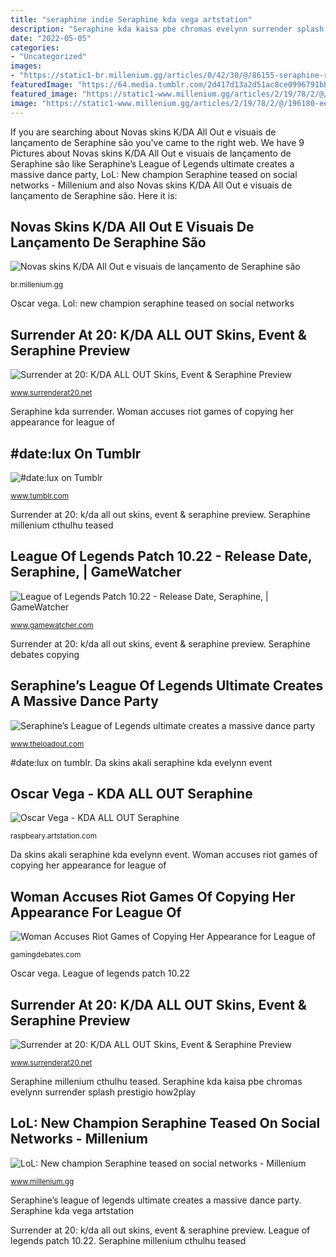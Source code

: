 ```yaml
---
title: "seraphine indie Seraphine kda vega artstation"
description: "Seraphine kda kaisa pbe chromas evelynn surrender splash prestigio how2play"
date: "2022-05-05"
categories:
- "Uncategorized"
images:
- "https://static1-br.millenium.gg/articles/0/42/30/@/86155-seraphine-rumo-ao-estrelato-foto-riot-gamesreproducao-full-1.jpg"
featuredImage: "https://64.media.tumblr.com/2d417d13a2d51ac8ce0996791bbee7ff/1219b18c206b857e-0c/s640x960/69879de5c0307a3bf6c5e8221c14b8e30268ce21.png"
featured_image: "https://static1-www.millenium.gg/articles/2/19/78/2/@/196180-ee14epqxyaajf6z-orig-1-article_m-1.jpeg"
image: "https://static1-www.millenium.gg/articles/2/19/78/2/@/196180-ee14epqxyaajf6z-orig-1-article_m-1.jpeg"
---
```


If you are searching about Novas skins K/DA All Out e visuais de lançamento de Seraphine são you've came to the right web. We have 9 Pictures about Novas skins K/DA All Out e visuais de lançamento de Seraphine são like Seraphine’s League of Legends ultimate creates a massive dance party, LoL: New champion Seraphine teased on social networks - Millenium and also Novas skins K/DA All Out e visuais de lançamento de Seraphine são. Here it is:

## Novas Skins K/DA All Out E Visuais De Lançamento De Seraphine São

![Novas skins K/DA All Out e visuais de lançamento de Seraphine são](https://static1-br.millenium.gg/articles/0/42/30/@/86155-seraphine-rumo-ao-estrelato-foto-riot-gamesreproducao-full-1.jpg "Woman accuses riot games of copying her appearance for league of")

<small>br.millenium.gg</small>

Oscar vega. Lol: new champion seraphine teased on social networks

## Surrender At 20: K/DA ALL OUT Skins, Event &amp; Seraphine Preview

![Surrender at 20: K/DA ALL OUT Skins, Event &amp; Seraphine Preview](https://1.bp.blogspot.com/-OPAVxkuDGi8/X4M7-u3snYI/AAAAAAABtw0/bkCBoBVzbzE6-gx7r4Lil4VwurkZQsGoACLcBGAsYHQ/s1024/LeagueOfLegends-20201011-130103-1315336623043874816-EkEDrqLXsAAJlWJ.jpg "League of legends patch 10.22")

<small>www.surrenderat20.net</small>

Seraphine kda surrender. Woman accuses riot games of copying her appearance for league of

## #date:lux On Tumblr

![#date:lux on Tumblr](https://64.media.tumblr.com/2d417d13a2d51ac8ce0996791bbee7ff/1219b18c206b857e-0c/s640x960/69879de5c0307a3bf6c5e8221c14b8e30268ce21.png "Surrender at 20: k/da all out skins, event &amp; seraphine preview")

<small>www.tumblr.com</small>

Surrender at 20: k/da all out skins, event &amp; seraphine preview. Seraphine millenium cthulhu teased

## League Of Legends Patch 10.22 - Release Date, Seraphine, | GameWatcher

![League of Legends Patch 10.22 - Release Date, Seraphine, | GameWatcher](https://images.gamewatcherstatic.com/image/file/5/f9/111245/League-of-Legends-Kai_sa-Prestige-K-DA-All-Out-Turnarounds.jpg "Seraphine millenium cthulhu teased")

<small>www.gamewatcher.com</small>

Surrender at 20: k/da all out skins, event &amp; seraphine preview. Seraphine debates copying

## Seraphine’s League Of Legends Ultimate Creates A Massive Dance Party

![Seraphine’s League of Legends ultimate creates a massive dance party](https://www.theloadout.com/wp-content/uploads/2020/10/LoL-seraphine-rising-star-900x506.jpg "Seraphine’s league of legends ultimate creates a massive dance party")

<small>www.theloadout.com</small>

#date:lux on tumblr. Da skins akali seraphine kda evelynn event

## Oscar Vega - KDA ALL OUT Seraphine

![Oscar Vega - KDA ALL OUT Seraphine](https://cdnb.artstation.com/p/assets/images/images/032/017/369/large/oscar-vega-2-2.jpg?1605229348 "Da skins akali seraphine kda evelynn event")

<small>raspbeary.artstation.com</small>

Da skins akali seraphine kda evelynn event. Woman accuses riot games of copying her appearance for league of

## Woman Accuses Riot Games Of Copying Her Appearance For League Of

![Woman Accuses Riot Games of Copying Her Appearance for League of](https://gamingdebates.com/wp-content/uploads/2020/11/league-of-legends-seraphine.jpg?v=1605326201 "Seraphine’s league of legends ultimate creates a massive dance party")

<small>gamingdebates.com</small>

Oscar vega. League of legends patch 10.22

## Surrender At 20: K/DA ALL OUT Skins, Event &amp; Seraphine Preview

![Surrender at 20: K/DA ALL OUT Skins, Event &amp; Seraphine Preview](https://1.bp.blogspot.com/-JKUDYjD0F1U/X4M_ztV7ZKI/AAAAAAABtx0/PdArFR9SRYsrAp3hd2M_LEO-RdFAXmCLACLcBGAsYHQ/s1920/4.png "Da skins akali seraphine kda evelynn event")

<small>www.surrenderat20.net</small>

Seraphine millenium cthulhu teased. Seraphine kda kaisa pbe chromas evelynn surrender splash prestigio how2play

## LoL: New Champion Seraphine Teased On Social Networks - Millenium

![LoL: New champion Seraphine teased on social networks - Millenium](https://static1-www.millenium.gg/articles/2/19/78/2/@/196180-ee14epqxyaajf6z-orig-1-article_m-1.jpeg "League of legends patch 10.22")

<small>www.millenium.gg</small>

Seraphine’s league of legends ultimate creates a massive dance party. Seraphine kda vega artstation

Surrender at 20: k/da all out skins, event &amp; seraphine preview. League of legends patch 10.22. Seraphine millenium cthulhu teased
